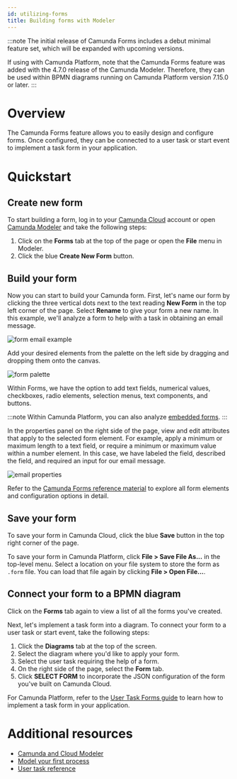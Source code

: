 ```yaml
---
id: utilizing-forms
title: Building forms with Modeler
---
```


:::note
The initial release of Camunda Forms includes a debut minimal feature set, which will be expanded with upcoming versions.

If using with Camunda Platform, note that the Camunda Forms feature was added with the 4.7.0 release of the Camunda Modeler. Therefore, they can be used within BPMN diagrams running on Camunda Platform version 7.15.0 or later.
:::

# Overview

The Camunda Forms feature allows you to easily design and configure forms. Once configured, they can be connected to a user task or start event to implement a task form in your application.

# Quickstart

## Create new form

To start building a form, log in to your [Camunda Cloud](./getting-started/create-camunda-cloud-account.md) account or open [Camunda Modeler](./components/modeler/what-is-camunda-modeler.md) and take the following steps:

1. Click on the **Forms** tab at the top of the page or open the **File** menu in Modeler.
2. Click the blue **Create New Form** button.

## Build your form

Now you can start to build your Camunda form. First, let's name our form by clicking the three vertical dots next to the text reading **New Form** in the top left corner of the page. Select **Rename** to give your form a new name. In this example, we'll analyze a form to help with a task in obtaining an email message.

![form email example](./img/form-email-example.png)

Add your desired elements from the palette on the left side by dragging and dropping them onto the canvas.

![form palette](./img/form-palette.png)

Within Forms, we have the option to add text fields, numerical values, checkboxes, radio elements, selection menus, text components, and buttons.

:::note
Within Camunda Platform, you can also analyze [embedded forms](https://docs.camunda.org/manual/latest/reference/forms/embedded-forms/).
:::

In the properties panel on the right side of the page, view and edit attributes that apply to the selected form element. For example, apply a minimum or maximum length to a text field, or require a minimum or maximum value within a number element. In this case, we have labeled the field, described the field, and required an input for our email message.

![email properties](./img/form-properties-email.png)

Refer to the [Camunda Forms reference material](https://docs.camunda.org/manual/latest/reference/forms/camunda-forms/) to explore all form elements and configuration options in detail.

## Save your form

To save your form in Camunda Cloud, click the blue **Save** button in the top right corner of the page.

To save your form in Camunda Platform, click **File > Save File As...** in the top-level menu. Select a location on your file system to store the form as `.form` file. You can load that file again by clicking **File > Open File...**.

## Connect your form to a BPMN diagram

Click on the **Forms** tab again to view a list of all the forms you've created.

Next, let's implement a task form into a diagram. To connect your form to a user task or start event, take the following steps:

1. Click the **Diagrams** tab at the top of the screen.
2. Select the diagram where you'd like to apply your form.
3. Select the user task requiring the help of a form.
4. On the right side of the page, select the **Form** tab.
5. Click **SELECT FORM** to incorporate the JSON configuration of the form you've built on Camunda Cloud.

For Camunda Platform, refer to the [User Task Forms guide](https://docs.camunda.org/manual/latest/user-guide/task-forms/#camunda-forms) to learn how to implement a task form in your application.

# Additional resources

- [Camunda and Cloud Modeler](./components/modeler/what-is-camunda-modeler.md)
- [Model your first process](./getting-started/model-your-first-process.md)
- [User task reference](./reference/bpmn-processes/user-tasks/user-tasks.md)